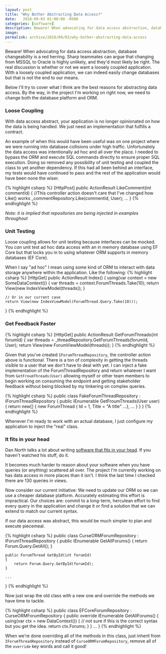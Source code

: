 ```yaml
---
layout: post
title: "Why Bother Abstracting Data Access?"
date:   2018-09-03 01:00:00 -0500
categories: [software]
description: Beware! When advocating for data access abstraction, database changeability is a red herring. The real discussion is whether or not we want a loosely coupled application.
image: 
permalink: archive/2018/09/03/why-bother-abstracting-data-access
---
```


Beware! When advocating for data access abstraction, database changeability is a red herring. Sharp teammates can argue that changing from MSSQL to Oracle is highly unlikely, and they'd most likely be right. The real discussion is whether or not we want a loosely coupled application. With a loosely coupled application, we can indeed easily change databases but that is not the end to our means. 

Below I'll try to cover what I think are the best reasons for abstracting data access. By the way, in the project I'm working on right now, we need to change both the database platform and ORM.

### Loose Coupling
With data access abstract, your application is no longer opinionated on how the data is being handled. We just need an implementation that fulfills a contract.

An example of when this would have been useful was on one project where we were running into database collisions under high traffic. Unfortunately the data access was intentionally ad hoc and all over the place. I needed to bypass the ORM and execute SQL commands directly to ensure proper SQL execution. Doing so removed any possibility of unit testing and coupled the class to yet another dependency. If this had all been behind an interface, my tests would have continued to pass and the rest of the application would have been none the wiser.

{% highlight csharp %}
[HttpPost]
public ActionResult LikeComment(int commentId)
{
    //This controller action doesn't care that I've changed how Like() works
    _commentRepository.Like(commentId, User);
    ...
}
{% endhighlight %}

_Note: it is implied that repositories are being injected in examples throughout_

### Unit Testing
Loose coupling allows for unit testing because interfaces can be mocked. You _can_ unit test ad hoc data access with an in memory database using EF Core but that locks you in to using whatever ORM supports in memory databases (EF Core). 

When I say "ad hoc" I mean using some kind of ORM to interact with data storage anywhere within the application. Like the following:
{% highlight csharp %}
[HttpGet]
public ActionResult Index()
{
    using(var context = new SomeDataContext())
    {
        var threads = context.ForumThreads.Take(10);
        return View(new IndexViewModel(threads));
    }
    
    // Or in our current case
    return View(new IndexViewModel(ForumThread.Query.Take(10)));
}
{% endhighlight %}

### Get Feedback Faster
{% highlight csharp %}
[HttpGet]
public ActionResult GetForumThreads(int forumId)
{
    var threads = _threadRepository.GetForumThreads(forumId, User);
    return View(new ForumViewModel(threads));
}
{% endhighlight %}

Given that you've created `IForumThreadRepository`, the controller action above is functional. There is a ton of complexity in getting the threads visible to a user that we don't have to deal with yet. I can inject a fake implementation of the ForumThreadRepository and return whatever I want from `GetFroumThreads(User)` allowing myself or other team members to begin working on consuming the endpoint and getting stakeholder feedback without being blocked by my tinkering on complex queries.

{% highlight csharp %}
public class FakeForumThreadRepository : IForumThreadRepository
{
    public IEnumerable<ForumThread> GetFroumThreads(User user)
    {
        return new[]
        {
            new ForumThread { Id = 1, Title = "A title" ...},
            ...
        }
    }
}
{% endhighlight %}

 Whenever I'm ready to work with an actual database, I just configure my application to inject the "real" class.

### It fits in your head
Dan North talks a lot about writing [software that fits in your head](https://www.youtube.com/watch?v=4Y0tOi7QWqM). If you haven't watched his stuff, do it.

It becomes much harder to reason about your software when you have queries (or anything) scattered all over. The project I'm currently working on has data access in more places than it isn't. I think the last time I checked there are 130 queries in views.

Now consider our current initiative: We need to update our ORM so we can use a cheaper database platform. Accurately estimating this effort is impractical. Our choices are: commit to a long-term, herculean effort to find every query in the application and change it or find a solution that we can extend to match our current syntax.

If our data access was abstract, this would be much simpler to plan and execute piecemeal.

{% highlight csharp %}
public class CurseORMForumRepository : IForumThreadRepository
{
    public IEnumerable<ForumThread> GetAllForums()
    {
        return Forum.Query.GetAll();
    }

    public ForumThread GetById(int forumId)
    {
        return Forum.Query.GetById(forumId);
    }

    ...
}
{% endhighlight %}

Now just wrap the old class with a new one and override the methods we have time to tackle. 

{% highlight csharp %}
public class EFCoreForumRepository : CurseORMForumRepository
{
    public override IEnumerable<ForumThread> GetAllForums()
    {
        using(var ctx = new DataContext())
        {
            // not sure if this is the correct syntax but you get the idea.
            return ctx.Forums;
        }
    }
    ...
}
{% endhighlight %}

When we're done overriding all of the methods in this class, just inherit from `IForumThreadRepository` instead of `CurseORMForumRepository`, remove all of the `override` key words and call it good!